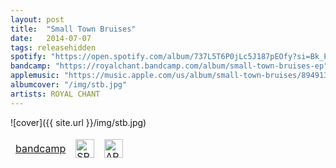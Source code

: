```yaml
---
layout: post
title:  "Small Town Bruises"
date:   2014-07-07
tags: releasehidden
spotify: "https://open.spotify.com/album/737L5T6P0jLc5J187pEOfy?si=Bk_PT_boTvmROaM23RLF7w"
bandcamp: "https://royalchant.bandcamp.com/album/small-town-bruises-ep"
applemusic: "https://music.apple.com/us/album/small-town-bruises/894913286"
albumcover: "/img/stb.jpg"
artists: ROYAL CHANT
---
```

![cover]({{ site.url }}/img/stb.jpg)

<div style = "max-width:500px;">
<table style="border: 0;">
  <tbody style="border: 0">
        <td style="border: 0">
            <a href="https://royalchant.bandcamp.com/album/small-town-bruises-ep" style="text-align:left; display:block;"> bandcamp </a>
          </td>
          <td style="border: 0">
            <a href="https://open.spotify.com/album/737L5T6P0jLc5J187pEOfy?si=Bk_PT_boTvmROaM23RLF7w" style="text-align:left; display:block;"> <img src="{{ site.url }}/img/spotify.png" alt="SPOTIFY" style="height:30px;"> </a>
          </td>
          <td style="border: 0">
            <a href="https://music.apple.com/us/album/small-town-bruises/894913286" style="text-align:left; display:block;"> <img src="{{ site.url }}/img/apple.png" alt="APPLE MUSIC" style="height:30px;"> </a>
          </td>
        </tbody>
      </table>
    </div>
